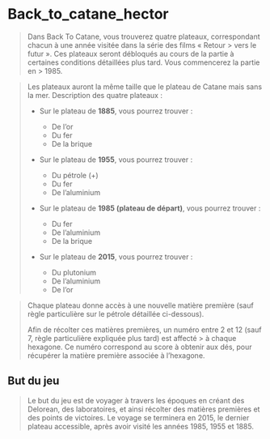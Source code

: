 <h1>Back_to_catane_hector</h1>

> Dans Back To Catane, vous trouverez quatre plateaux, correspondant chacun à une année visitée dans la série des films « Retour > vers le futur ».
> Ces plateaux seront débloqués au cours de la partie à certaines conditions détaillées plus tard. Vous commencerez la partie en > 1985.

> Les plateaux auront la même taille que le plateau de Catane mais sans la mer.
> Description des quatre plateaux : 
>
> - Sur le plateau de **1885**, vous pourrez trouver : 
>   - De l’or
>   - Du fer
>   - De la brique
>
> - Sur le plateau de **1955**, vous pourrez trouver : 
>   - Du pétrole (+)
>   - Du fer
>   - De l’aluminium
>
> - Sur le plateau de **1985 (plateau de départ)**, vous pourrez trouver : 
>   - Du fer
>   - De l’aluminium
>   - De la brique
>
> - Sur le plateau de **2015**, vous pourrez trouver : 
>   - Du plutonium
>   - De l’aluminium
>   - De l’or

> Chaque plateau donne accès à une nouvelle matière première (sauf règle particulière sur le pétrole détaillée ci-dessous).
>
> Afin de récolter ces matières premières, un numéro entre 2 et 12 (sauf 7, règle particulière expliquée plus tard) est affecté > à chaque hexagone. Ce numéro correspond au score à obtenir aux dés, pour récupérer la matière première associée à l’hexagone.


But du jeu
----------
> Le but du jeu est de voyager à travers les époques en créant des Delorean, des laboratoires, 
> et ainsi récolter des matières  premières et des points de victoires. Le voyage se terminera en 2015, le dernier plateau 
> accessible, après avoir visité les années 1985, 1955 et 1885.

